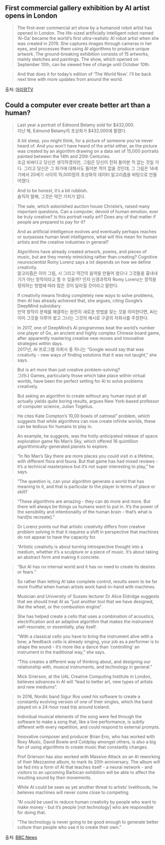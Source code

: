 ## First commercial gallery exhibition by AI artist opens in London  

> The first-ever commercial art show by a humanoid robot artist has opened in London.
The life-sized artificially intelligent robot named ‘Ai-Da’ became the world‘s first ultra-realistic AI robot artist when she was created in 2019.
She captures images through cameras in her eyes, and processes them using AI algorithms to produce unique artwork.
The ground-breaking exhibition consists of 15 artworks, mainly sketches and paintings.
The show, which opened on September 10th, can be viewed free of charge until October 10th.  

> And that does it for today’s edition of ‘The World Now’. I‘ll be back next time with more updates from around the world.  


출처: [아리랑TV](https://www.arirang.com/news/view?id=214640&lang=en)
  


## Could a computer ever create better art than a human?  

> Last year a portrait of Edmond Belamy sold for $432,000.  
지난 해, Edmond Belamy의 초상화가 $432,000에 팔렸다.  

>A bit steep, you might think, for a picture of someone you’ve never heard of. And you won’t have heard of the artist either, as the picture was created by an algorithm drawing on a data set of 15,000 portraits painted between the 14th and 20th Centuries.  
조금 비싸다고 당신은 생각하겠지만, 그림은 당신이 전혀 들어본 적 없는 것일 거다. 그리고 당신은 그 화가에 대해서도 들어본 적이 없을 것인데, 그 그림은 14세기에서 20세기 사이의 15,000점의 초상화의 데이터 알고리즘을 바탕으로 만들어졌다.  

>And to be honest, it’s a bit rubbish.  
솔직히 말해, 그것은 약간 가치가 없다.  

> The sale, which astonished auction house Christie’s, raised many important questions. Can a computer, devoid of human emotion, ever be truly creative? Is this portrait really art? Does any of that matter if people are prepared to pay for it?  

> And as artificial intelligence evolves and eventually perhaps reaches or surpasses human level intelligence, what will this mean for human artists and the creative industries in general?  

> Algorithms have already created artwork, poems, and pieces of music, but are they merely mimicking rather than creating? Cognitive neuroscientist Romy Lorenz says a lot depends on how we define creativity.  
알고리즘은 이미 그림, 시 그리고 약간의 음악을 만들어 왔으나 그것들을 흉내내기가 아닌 창작이라고 할 수 있을까? 인지 신경과학자 Romy Lorenz는 창작을 정의하는 방법에 따라 많은 것이 달라질 것이라고 말한다.  

> If creativity means finding completely new ways to solve problems, then AI has already achieved that, she argues, citing Google’s DeepMind subsidiary.  
만약 창작이 문제를 해결하는 완전히 새로운 방법을 찾는 것을 의미한다면, AI는 이미 그것을 이루어 왔고 그녀는 그것의 예시로 구글의 자회사를 주장한다.  

> In 2017, one of DeepMind’s AI programmes beat the world’s number one player of Go, an ancient and highly complex Chinese board game, after apparently mastering creative new moves and innovative strategies within days.  
2017년, AI 프로그램 자회사 중 하나는 
> “Google would say that was creativity - new ways of finding solutions that it was not taught,” she says.  

> But is art more than just creative problem-solving?  
그러나 
> Games, particularly those which take place within virtual worlds, have been the perfect setting for AI to solve problems creatively.  

> But asking an algorithm to create without any human input at all actually yields quite boring results, argues New York-based professor of computer science, Julian Togelius.  

> He cites Kate Compton’s 10,00 bowls of oatmeal” problem, which suggests that while algorithms can now create infinite worlds, these can be tedious for humans to play in.  

> An example, he suggests, was the hotly-anticipated release of space exploration game No Man’s Sky, which offered 18 quintillion algorithmically-generated planets to explore.  

> “In No Man’s Sky there are more places you could visit in a lifetime, with different flora and fauna. But that game has had mixed reviews - it’s a technical masterpiece but it’s not super interesting to play,” he says.  

>”The question is, can your algorithm generate a world that has meaning to it, and that is particular to the player in terms of place or skill?  

> “These algorithms are amazing - they can do more and more. But there will always be things us humans want to put in. It’s the power of the sensibility and intentionality of the human brain - that’s what is hard[to recreate].”  

> Dr Lorenz points out that artistic creativity differs from creative problem solving in that it requires a shift in perspective that machines do not appear to have the capacity for.  

> “Artistic creativity is about turning introspective thought into a medium, whether it’s a sculpture or a piece of music. It’s about taking an abstract form and making it concrete.  

> “But AI has no internal world and it has no need to create its desires or fears.”  

> So rather than letting AI take complete control, results seem to be far more fruitful when human artists work hand-in-hand with machines.  

> Musician and University of Sussex lecturer Dr Alice Eldridge suggests that we should treat AI as “just another tool that we have designed, like the wheel, or the combustion engine”.  

> She has helped create a cello that uses a combination of acoustics, electrification and an adaptive algorithm that makes the instrument self-resonate; or essentially, play itself.  

> “With a classical cello you have to bring the instrument alive with a bow; a feedback cello is already singing, your job as a performer is to shape the sound - it’s more like a dance than ‘controlling’ an instrument in the traditional way,” she says.  

> “This creates a different way of thinking about, and designing our relationship with, musical instruments, and technology in general.”  

> Mick Grierson, at the UAL Creative Computing Institute in London, believes advances in AI will “lead to better art, new types of artists and new mediums”.  

> In 2016, Nordic band Sigur Ros used his software to create a constantly evolving version of one of their singles, which the band played on a 24-hour road trip around Iceland.  

> Individual musical elements of the song were fed through the software to make a song that, like a live performance, is subtly different with every repetition, and could respond to external prompts.  

> Innovative composer and producer Brian Eno, who has worked with Roxy Music, David Bowie and Coldplay amongst others, is also a big fan of using algorithms to create music that constantly changes.  

> Prof Grierson has also worked with Massive Attack on an AI reworking of their Mezzanine album, to mark its 20th anniversary. The album will be fed into a form of AI that teaches itself - a neural network - and visitors to an upcoming Barbican exhibition will be able to affect the resulting sound by their movements.  

> While AI could be seen as yet another threat to artists‘ livelihoods, he believes machines will never come close to competing.  

> “AI could be used to reduce human creativity by people who want to make money - but it’s people [not technology] who are responsible for doing that.  

>”The technology is never going to be good enough to generate better culture than people who use it to create their own.”  

출처: [BBC News](https://www.bbc.com/news/business-47700701)  
